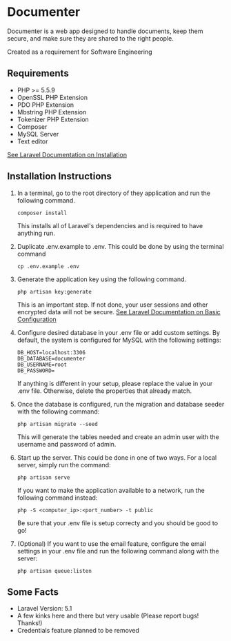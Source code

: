 # Documenter

Documenter is a web app designed to handle documents, keep them secure, and make sure they are shared to the right people.

Created as a requirement for Software Engineering

## Requirements

* PHP >= 5.5.9
* OpenSSL PHP Extension
* PDO PHP Extension
* Mbstring PHP Extension
* Tokenizer PHP Extension
* Composer
* MySQL Server
* Text editor

[See Laravel Documentation on Installation](https://laravel.com/docs/5.1#installation)


## Installation Instructions

1. 	In a terminal, go to the root directory of they application and run the following command.

	```
	composer install
	```

	This installs all of Laravel's dependencies and is required to have anything run.


2. 	Duplicate .env.example to .env. This could be done by using the terminal command

	```
	cp .env.example .env
	```

3. 	Generate the application key using the following command.

	```
	php artisan key:generate
	```

	This is an important step. If not done, your user sessions and other encrypted data will not be secure.
	[See Laravel Documentation on Basic Configuration](https://laravel.com/docs/5.1#basic-configuration)


4. 	Configure desired database in your .env file or add custom settings. By default, the system is configured for MySQL with the following settings:

	```
	DB_HOST=localhost:3306
	DB_DATABASE=documenter
	DB_USERNAME=root
	DB_PASSWORD=
	```

	If anything is different in your setup, please replace the value in your .env file. Otherwise, delete the properties that already match.

5. 	Once the database is configured, run the migration and database seeder with the following command:

	```
	php artisan migrate --seed
	```

	This will generate the tables needed and create an admin user with the username and password of admin.

6.	Start up the server. This could be done in one of two ways. For a local server, simply run the command:

	```
	php artisan serve
	```

	If you want to make the application available to a network, run the following command instead:

	```
	php -S <computer_ip>:<port_number> -t public
	```

	Be sure that your .env file is setup correcty and you should be good to go!

7. 	(Optional) If you want to use the email feature, configure the email settings in your .env file and run the following command along with the server:

	```
	php artisan queue:listen
	```

## Some Facts
* Laravel Version: 5.1
* A few kinks here and there but very usable (Please report bugs! Thanks!)
* Credentials feature planned to be removed